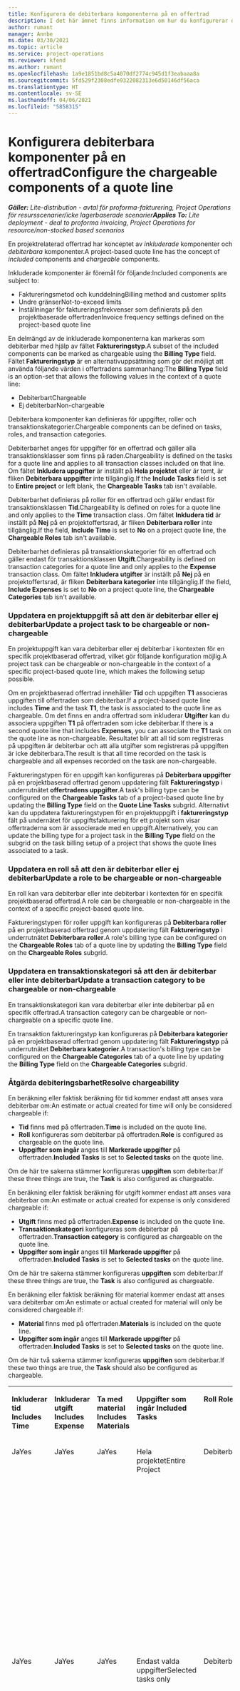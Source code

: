 ```yaml
---
title: Konfigurera de debiterbara komponenterna på en offertrad
description: I det här ämnet finns information om hur du konfigurerar debiterbara och icke debiterbara komponenter på en projektbaserad offertrad.
author: rumant
manager: Annbe
ms.date: 03/30/2021
ms.topic: article
ms.service: project-operations
ms.reviewer: kfend
ms.author: rumant
ms.openlocfilehash: 1a9e1851bd8c5a4070df2774c945d1f3eabaaa8a
ms.sourcegitcommit: 5fd529f2308edfe9322082313e6d50146df56aca
ms.translationtype: HT
ms.contentlocale: sv-SE
ms.lasthandoff: 04/06/2021
ms.locfileid: "5858315"
---
```

# <a name="configure-the-chargeable-components-of-a-quote-line"></a><span data-ttu-id="0b293-103">Konfigurera debiterbara komponenter på en offertrad</span><span class="sxs-lookup"><span data-stu-id="0b293-103">Configure the chargeable components of a quote line</span></span> 

<span data-ttu-id="0b293-104">_**Gäller:** Lite-distribution - avtal för proforma-fakturering, Project Operations för resursscenarier/icke lagerbaserade scenarier_</span><span class="sxs-lookup"><span data-stu-id="0b293-104">_**Applies To:** Lite deployment - deal to proforma invoicing, Project Operations for resource/non-stocked based scenarios_</span></span>

<span data-ttu-id="0b293-105">En projektrelaterad offertrad har konceptet av *inkluderade* komponenter och *debiterbara* komponenter.</span><span class="sxs-lookup"><span data-stu-id="0b293-105">A project-based quote line has the concept of *included* components and *chargeable* components.</span></span>

<span data-ttu-id="0b293-106">Inkluderade komponenter är föremål för följande:</span><span class="sxs-lookup"><span data-stu-id="0b293-106">Included components are subject to:</span></span>

  - <span data-ttu-id="0b293-107">Faktureringsmetod och kunddelning</span><span class="sxs-lookup"><span data-stu-id="0b293-107">Billing method and customer splits</span></span>
  - <span data-ttu-id="0b293-108">Undre gränser</span><span class="sxs-lookup"><span data-stu-id="0b293-108">Not-to-exceed limits</span></span> 
  - <span data-ttu-id="0b293-109">Inställningar för faktureringsfrekvenser som definierats på den projektbaserade offertraden</span><span class="sxs-lookup"><span data-stu-id="0b293-109">Invoice frequency settings defined on the project-based quote line</span></span>

<span data-ttu-id="0b293-110">En delmängd av de inkluderade komponenterna kan markeras som debiterbar med hjälp av fältet **Faktureringstyp**.</span><span class="sxs-lookup"><span data-stu-id="0b293-110">A subset of the included components can be marked as chargeable using the **Billing Type** field.</span></span> <span data-ttu-id="0b293-111">Fältet **Faktureringstyp** är en alternativuppsättning som gör det möjligt att använda följande värden i offertradens sammanhang:</span><span class="sxs-lookup"><span data-stu-id="0b293-111">The **Billing Type** field is an option-set that allows the following values in the context of a quote line:</span></span>

  - <span data-ttu-id="0b293-112">Debiterbart</span><span class="sxs-lookup"><span data-stu-id="0b293-112">Chargeable</span></span>
  - <span data-ttu-id="0b293-113">Ej debiterbar</span><span class="sxs-lookup"><span data-stu-id="0b293-113">Non-chargeable</span></span>

<span data-ttu-id="0b293-114">Debiterbara komponenter kan definieras för uppgifter, roller och transaktionskategorier.</span><span class="sxs-lookup"><span data-stu-id="0b293-114">Chargeable components can be defined on tasks, roles, and transaction categories.</span></span>

<span data-ttu-id="0b293-115">Debiterbarhet anges för uppgifter för en offertrad och gäller alla transaktionsklasser som finns på raden.</span><span class="sxs-lookup"><span data-stu-id="0b293-115">Chargeability is defined on the tasks for a quote line and applies to all transaction classes included on that line.</span></span> <span data-ttu-id="0b293-116">Om fältet **Inkludera uppgifter** är inställt på **Hela projektet** eller är tomt, är fliken **Debiterbara uppgifter** inte tillgänglig.</span><span class="sxs-lookup"><span data-stu-id="0b293-116">If the **Include Tasks** field is set to **Entire project** or left blank, the **Chargeable Tasks** tab isn't available.</span></span>

<span data-ttu-id="0b293-117">Debiterbarhet definieras på roller för en offertrad och gäller endast för transaktionsklassen **Tid**.</span><span class="sxs-lookup"><span data-stu-id="0b293-117">Chargeability is defined on roles for a quote line and only applies to the **Time** transaction class.</span></span> <span data-ttu-id="0b293-118">Om fältet **Inkludera tid** är inställt på **Nej** på en projektoffertsrad, är fliken **Debiterbara roller** inte tillgänglig.</span><span class="sxs-lookup"><span data-stu-id="0b293-118">If the field, **Include Time** is set to **No** on a project quote line, the **Chargeable Roles** tab isn't available.</span></span>

<span data-ttu-id="0b293-119">Debiterbarhet definieras på transaktionskategorier för en offertrad och gäller endast för transaktionsklassen **Utgift**.</span><span class="sxs-lookup"><span data-stu-id="0b293-119">Chargeability is defined on transaction categories for a  quote line and only applies to the **Expense** transaction class.</span></span> <span data-ttu-id="0b293-120">Om fältet **Inkludera utgifter** är inställt på **Nej** på en projektoffertsrad, är fliken **Debiterbara kategorier** inte tillgänglig.</span><span class="sxs-lookup"><span data-stu-id="0b293-120">If the field, **Include Expenses** is set to **No** on a project quote line, the **Chargeable Categories** tab isn't available.</span></span>

### <a name="update-a-project-task-to-be-chargeable-or-non-chargeable"></a><span data-ttu-id="0b293-121">Uppdatera en projektuppgift så att den är debiterbar eller ej debiterbar</span><span class="sxs-lookup"><span data-stu-id="0b293-121">Update a project task to be chargeable or non-chargeable</span></span>

<span data-ttu-id="0b293-122">En projektuppgift kan vara debiterbar eller ej debiterbar i kontexten för en specifik projektbaserad offertrad, vilket gör följande konfiguration möjlig.</span><span class="sxs-lookup"><span data-stu-id="0b293-122">A project task can be chargeable or non-chargeable in the context of a specific project-based quote line, which makes the following setup possible.</span></span>

<span data-ttu-id="0b293-123">Om en projektbaserad offertrad innehåller **Tid** och uppgiften **T1** associeras uppgiften till offertraden som debiterbar.</span><span class="sxs-lookup"><span data-stu-id="0b293-123">If a project-based quote line includes **Time** and the task **T1**, the task is associated to the quote line as chargeable.</span></span> <span data-ttu-id="0b293-124">Om det finns en andra offertrad som inkluderar **Utgifter** kan du associera uppgiften **T1** på offertraden som icke debiterbar.</span><span class="sxs-lookup"><span data-stu-id="0b293-124">If there is a second quote line that includes **Expenses**, you can associate the **T1** task on the quote line as non-chargeable.</span></span> <span data-ttu-id="0b293-125">Resultatet blir att all tid som registreras på uppgiften är debiterbar och att alla utgifter som registreras på uppgiften är icke debiterbara.</span><span class="sxs-lookup"><span data-stu-id="0b293-125">The result is that all time recorded on the task is chargeable and all expenses recorded on the task are non-chargeable.</span></span>

<span data-ttu-id="0b293-126">Faktureringstypen för en uppgift kan konfigureras på **Debiterbara uppgifter** på en projektbaserad offertrad genom uppdatering fält **Faktureringstyp** i underrutnätet **offertradens uppgifter**.</span><span class="sxs-lookup"><span data-stu-id="0b293-126">A task's billing type can be configured on the **Chargeable Tasks** tab of a project-based quote line by updating the **Billing Type** field on the **Quote Line Tasks** subgrid.</span></span> <span data-ttu-id="0b293-127">Alternativt kan du uppdatera faktureringstypen för en projektuppgift i **faktureringstyp** fält på undernätet för uppgiftsfakturering för ett projekt som visar offertraderna som är associerade med en uppgift.</span><span class="sxs-lookup"><span data-stu-id="0b293-127">Alternatively, you can update the billing type for a project task in the **Billing Type** field on the subgrid on the task billing setup of a project that shows the quote lines associated to a task.</span></span>

### <a name="update-a-role-to-be-chargeable-or-non-chargeable"></a><span data-ttu-id="0b293-128">Uppdatera en roll så att den är debiterbar eller ej debiterbar</span><span class="sxs-lookup"><span data-stu-id="0b293-128">Update a role to be chargeable or non-chargeable</span></span>

<span data-ttu-id="0b293-129">En roll kan vara debiterbar eller inte debiterbar i kontexten för en specifik projektbaserad offertrad.</span><span class="sxs-lookup"><span data-stu-id="0b293-129">A role can be chargeable or non-chargeable in the context of a specific project-based quote line.</span></span>

<span data-ttu-id="0b293-130">Faktureringstypen för roller uppgift kan konfigureras på **Debiterbara roller** på en projektbaserad offertrad genom uppdatering fält **Faktureringstyp** i underrutnätet **Debiterbara roller**.</span><span class="sxs-lookup"><span data-stu-id="0b293-130">A role's billing type can be configured on the **Chargeable Roles** tab of a quote line by updating the **Billing Type** field on the **Chargeable Roles** subgrid.</span></span>

### <a name="update-a-transaction-category-to-be-chargeable-or-non-chargeable"></a><span data-ttu-id="0b293-131">Uppdatera en transaktionskategori så att den är debiterbar eller inte debiterbar</span><span class="sxs-lookup"><span data-stu-id="0b293-131">Update a transaction category to be chargeable or non-chargeable</span></span>

<span data-ttu-id="0b293-132">En transaktionskategori kan vara debiterbar eller inte debiterbar på en specifik offertrad.</span><span class="sxs-lookup"><span data-stu-id="0b293-132">A transaction category can be chargeable or non-chargeable on a specific quote line.</span></span>

<span data-ttu-id="0b293-133">En transaktion faktureringstyp kan konfigureras på **Debiterbara kategorier** på en projektbaserad offertrad genom uppdatering fält **Faktureringstyp** på underrutnätet **Debiterbara kategorier**.</span><span class="sxs-lookup"><span data-stu-id="0b293-133">A transaction's billing type can be configured on the **Chargeable Categories** tab of a quote line by updating the **Billing Type** field on the **Chargeable Categories** subgrid.</span></span>

### <a name="resolve-chargeability"></a><span data-ttu-id="0b293-134">Åtgärda debiteringsbarhet</span><span class="sxs-lookup"><span data-stu-id="0b293-134">Resolve chargeability</span></span>
<span data-ttu-id="0b293-135">En beräkning eller faktisk beräkning för tid kommer endast att anses vara debiterbar om:</span><span class="sxs-lookup"><span data-stu-id="0b293-135">An estimate or actual created for time will only be considered chargeable if:</span></span>

   - <span data-ttu-id="0b293-136">**Tid** finns med på offertraden.</span><span class="sxs-lookup"><span data-stu-id="0b293-136">**Time** is included on the quote line.</span></span>
   - <span data-ttu-id="0b293-137">**Roll** konfigureras som debiterbar på offertraden.</span><span class="sxs-lookup"><span data-stu-id="0b293-137">**Role** is configured as chargeable on the quote line.</span></span>
   - <span data-ttu-id="0b293-138">**Uppgifter som ingår** anges till **Markerade uppgifter** på offertraden.</span><span class="sxs-lookup"><span data-stu-id="0b293-138">**Included Tasks** is set to **Selected tasks** on the quote line.</span></span> 

<span data-ttu-id="0b293-139">Om de här tre sakerna stämmer konfigureras **uppgiften** som debiterbar.</span><span class="sxs-lookup"><span data-stu-id="0b293-139">If these three things are true, the **Task** is also configured as chargeable.</span></span> 

<span data-ttu-id="0b293-140">En beräkning eller faktisk beräkning för utgift kommer endast att anses vara debiterbar om:</span><span class="sxs-lookup"><span data-stu-id="0b293-140">An estimate or actual created for expense is only considered chargeable if:</span></span> 

   - <span data-ttu-id="0b293-141">**Utgift** finns med på offertraden.</span><span class="sxs-lookup"><span data-stu-id="0b293-141">**Expense** is included on the quote line.</span></span>
   - <span data-ttu-id="0b293-142">**Transaktionskategori** konfigureras som debiterbar på offertraden.</span><span class="sxs-lookup"><span data-stu-id="0b293-142">**Transaction category** is configured as chargeable on the quote line.</span></span>
   - <span data-ttu-id="0b293-143">**Uppgifter som ingår** anges till **Markerade uppgifter** på offertraden.</span><span class="sxs-lookup"><span data-stu-id="0b293-143">**Included Tasks** is set to **Selected tasks** on the quote line.</span></span>

<span data-ttu-id="0b293-144">Om de här tre sakerna stämmer konfigureras **uppgiften** som debiterbar.</span><span class="sxs-lookup"><span data-stu-id="0b293-144">If these three things are true, the **Task** is also configured as chargeable.</span></span> 

<span data-ttu-id="0b293-145">En beräkning eller faktisk beräkning för material kommer endast att anses vara debiterbar om:</span><span class="sxs-lookup"><span data-stu-id="0b293-145">An estimate or actual created for material will only be considered chargeable if:</span></span>

   - <span data-ttu-id="0b293-146">**Material** finns med på offertraden.</span><span class="sxs-lookup"><span data-stu-id="0b293-146">**Materials** is included on the quote line.</span></span>
   - <span data-ttu-id="0b293-147">**Uppgifter som ingår** anges till **Markerade uppgifter** på offertraden.</span><span class="sxs-lookup"><span data-stu-id="0b293-147">**Included Tasks** is set to **Selected tasks** on the quote line.</span></span>

<span data-ttu-id="0b293-148">Om de här två sakerna stämmer konfigureras **uppgiften** som debiterbar.</span><span class="sxs-lookup"><span data-stu-id="0b293-148">If these two things are true, the **Task** should also be configured as chargeable.</span></span> 


<table border="0" cellspacing="0" cellpadding="0">
    <tbody>
        <tr>
            <td width="70" valign="top">
                <p><span data-ttu-id="0b293-149">
                    <strong>Inkluderar tid</strong>
                </span><span class="sxs-lookup"><span data-stu-id="0b293-149">
                    <strong>Includes Time</strong>
                </span></span></p>
            </td>
            <td width="78" valign="top">
                <p><span data-ttu-id="0b293-150">
                    <strong>Inkluderar utgift</strong>
                    <strong></strong>
                </span><span class="sxs-lookup"><span data-stu-id="0b293-150">
                    <strong>Includes Expense</strong>
                    <strong></strong>
                </span></span></p>
            </td>
            <td width="63" valign="top">
                <p><span data-ttu-id="0b293-151">
                    <strong>Ta med material</strong>
                    <strong></strong>
                </span><span class="sxs-lookup"><span data-stu-id="0b293-151">
                    <strong>Includes Materials</strong>
                    <strong></strong>
                </span></span></p>
            </td>
            <td width="75" valign="top">
                <p><span data-ttu-id="0b293-152">
                    <strong>Uppgifter som ingår</strong>
                    <strong></strong>
                </span><span class="sxs-lookup"><span data-stu-id="0b293-152">
                    <strong>Included Tasks</strong>
                    <strong></strong>
                </span></span></p>
            </td>
            <td width="65" valign="top">
                <p><span data-ttu-id="0b293-153">
                    <strong>Roll</strong>
                    <strong></strong>
                </span><span class="sxs-lookup"><span data-stu-id="0b293-153">
                    <strong>Role</strong>
                    <strong></strong>
                </span></span></p>
            </td>
            <td width="70" valign="top">
                <p><span data-ttu-id="0b293-154">
                    <strong>Kategori</strong>
                    <strong></strong>
                </span><span class="sxs-lookup"><span data-stu-id="0b293-154">
                    <strong>Category</strong>
                    <strong></strong>
                </span></span></p>
            </td>
            <td width="65" valign="top">
                <p><span data-ttu-id="0b293-155">
                    <strong>Uppgift</strong>
                    <strong></strong>
                </span><span class="sxs-lookup"><span data-stu-id="0b293-155">
                    <strong>Task</strong>
                    <strong></strong>
                </span></span></p>
            </td>
            <td width="350" valign="top">
                <p><span data-ttu-id="0b293-156">
                    <strong>Påverkan av debiterbarhet</strong>
                </span><span class="sxs-lookup"><span data-stu-id="0b293-156">
                    <strong>Chargeability impact</strong>
                </span></span></p>
            </td>
        </tr>
        <tr>
            <td width="70" valign="top">
                <p>
<span data-ttu-id="0b293-157">Ja</span><span class="sxs-lookup"><span data-stu-id="0b293-157">Yes</span></span> </p>
            </td>
            <td width="78" valign="top">
                <p>
<span data-ttu-id="0b293-158">Ja</span><span class="sxs-lookup"><span data-stu-id="0b293-158">Yes</span></span> </p>
            </td>
            <td width="63" valign="top">
                <p>
<span data-ttu-id="0b293-159">Ja</span><span class="sxs-lookup"><span data-stu-id="0b293-159">Yes</span></span> </p>
            </td>
            <td width="75" valign="top">
                <p>
<span data-ttu-id="0b293-160">Hela projektet</span><span class="sxs-lookup"><span data-stu-id="0b293-160">Entire Project</span></span> </p>
            </td>
            <td width="65" valign="top">
                <p>
<span data-ttu-id="0b293-161">Debiterbart</span><span class="sxs-lookup"><span data-stu-id="0b293-161">Chargeable</span></span> </p>
            </td>
            <td width="70" valign="top">
                <p>
<span data-ttu-id="0b293-162">Debiterbart</span><span class="sxs-lookup"><span data-stu-id="0b293-162">Chargeable</span></span> </p>
            </td>
            <td width="65" valign="top">
                <p>
<span data-ttu-id="0b293-163">Kan inte anges</span><span class="sxs-lookup"><span data-stu-id="0b293-163">Cannot be set</span></span> </p>
            </td>
            <td width="350" valign="top">
                <p>
<span data-ttu-id="0b293-164">Fakturering för faktiskt värde för Tid: Debiterbart</span><span class="sxs-lookup"><span data-stu-id="0b293-164">Billing on a time actual: Chargeable</span></span> </p>
                <p>
<span data-ttu-id="0b293-165">Faktureringstyp för faktiskt värde för Utgift: Debiterbart</span><span class="sxs-lookup"><span data-stu-id="0b293-165">Billing type on expense actual: Chargeable</span></span> </p>
                <p>
<span data-ttu-id="0b293-166">Faktureringstyp för faktiskt material: Debiterbar</span><span class="sxs-lookup"><span data-stu-id="0b293-166">Billing type on material actual: Chargeable</span></span> </p>
            </td>
        </tr>
        <tr>
            <td width="70" valign="top">
                <p>
<span data-ttu-id="0b293-167">Ja</span><span class="sxs-lookup"><span data-stu-id="0b293-167">Yes</span></span> </p>
            </td>
            <td width="78" valign="top">
                <p>
<span data-ttu-id="0b293-168">Ja</span><span class="sxs-lookup"><span data-stu-id="0b293-168">Yes</span></span> </p>
            </td>
            <td width="63" valign="top">
                <p>
<span data-ttu-id="0b293-169">Ja</span><span class="sxs-lookup"><span data-stu-id="0b293-169">Yes</span></span> </p>
            </td>
            <td width="75" valign="top">
                <p>
<span data-ttu-id="0b293-170">Endast valda uppgifter</span><span class="sxs-lookup"><span data-stu-id="0b293-170">Selected tasks only</span></span> </p>
            </td>
            <td width="65" valign="top">
                <p>
<span data-ttu-id="0b293-171">Debiterbart</span><span class="sxs-lookup"><span data-stu-id="0b293-171">Chargeable</span></span> </p>
            </td>
            <td width="70" valign="top">
                <p>
<span data-ttu-id="0b293-172">Debiterbart</span><span class="sxs-lookup"><span data-stu-id="0b293-172">Chargeable</span></span> </p>
            </td>
            <td width="65" valign="top">
                <p>
<span data-ttu-id="0b293-173">Debiterbart</span><span class="sxs-lookup"><span data-stu-id="0b293-173">Chargeable</span></span> </p>
            </td>
            <td width="350" valign="top">
                <p>
<span data-ttu-id="0b293-174">Fakturering för faktiskt värde för Tid: Debiterbart</span><span class="sxs-lookup"><span data-stu-id="0b293-174">Billing on a time actual: Chargeable</span></span> </p>
                <p>
<span data-ttu-id="0b293-175">Faktureringstyp för faktiskt värde för Utgift: Debiterbart</span><span class="sxs-lookup"><span data-stu-id="0b293-175">Billing type on expense actual: Chargeable</span></span> </p>
                <p>
<span data-ttu-id="0b293-176">Faktureringstyp för faktiskt material: Debiterbar</span><span class="sxs-lookup"><span data-stu-id="0b293-176">Billing type on material actual: Chargeable</span></span> </p>
            </td>
        </tr>
        <tr>
            <td width="70" valign="top">
                <p>
<span data-ttu-id="0b293-177">Ja</span><span class="sxs-lookup"><span data-stu-id="0b293-177">Yes</span></span> </p>
            </td>
            <td width="78" valign="top">
                <p>
<span data-ttu-id="0b293-178">Ja</span><span class="sxs-lookup"><span data-stu-id="0b293-178">Yes</span></span> </p>
            </td>
            <td width="63" valign="top">
                <p>
<span data-ttu-id="0b293-179">Ja</span><span class="sxs-lookup"><span data-stu-id="0b293-179">Yes</span></span> </p>
            </td>
            <td width="75" valign="top">
                <p>
<span data-ttu-id="0b293-180">Endast valda uppgifter</span><span class="sxs-lookup"><span data-stu-id="0b293-180">Selected tasks only</span></span> </p>
            </td>
            <td width="65" valign="top">
                <p><span data-ttu-id="0b293-181">
                    <strong>Ej debiterbar</strong>
                </span><span class="sxs-lookup"><span data-stu-id="0b293-181">
                    <strong>Non - Chargeable</strong>
                </span></span></p>
            </td>
            <td width="70" valign="top">
                <p>
<span data-ttu-id="0b293-182">Debiterbart</span><span class="sxs-lookup"><span data-stu-id="0b293-182">Chargeable</span></span> </p>
            </td>
            <td width="65" valign="top">
                <p>
<span data-ttu-id="0b293-183">Debiterbart</span><span class="sxs-lookup"><span data-stu-id="0b293-183">Chargeable</span></span> </p>
            </td>
            <td width="350" valign="top">
                <p>
<span data-ttu-id="0b293-184">Fakturering för faktiskt värde för tid: <strong>Ej debiterbart</strong>
                </span><span class="sxs-lookup"><span data-stu-id="0b293-184">Billing on a time actual: <strong>Non-Chargeable</strong>
                </span></span></p>
                <p>
<span data-ttu-id="0b293-185">Faktureringstyp för faktiskt värde för Utgift: Debiterbart</span><span class="sxs-lookup"><span data-stu-id="0b293-185">Billing type on expense actual: Chargeable</span></span> </p>
                <p>
<span data-ttu-id="0b293-186">Faktureringstyp för faktiskt material: Debiterbar</span><span class="sxs-lookup"><span data-stu-id="0b293-186">Billing type on material actual: Chargeable</span></span> </p>
            </td>
        </tr>
        <tr>
            <td width="70" valign="top">
                <p>
<span data-ttu-id="0b293-187">Ja</span><span class="sxs-lookup"><span data-stu-id="0b293-187">Yes</span></span> </p>
            </td>
            <td width="78" valign="top">
                <p>
<span data-ttu-id="0b293-188">Ja</span><span class="sxs-lookup"><span data-stu-id="0b293-188">Yes</span></span> </p>
            </td>
            <td width="63" valign="top">
                <p>
<span data-ttu-id="0b293-189">Ja</span><span class="sxs-lookup"><span data-stu-id="0b293-189">Yes</span></span> </p>
            </td>
            <td width="75" valign="top">
                <p>
<span data-ttu-id="0b293-190">Endast valda uppgifter</span><span class="sxs-lookup"><span data-stu-id="0b293-190">Selected tasks only</span></span> </p>
            </td>
            <td width="65" valign="top">
                <p>
<span data-ttu-id="0b293-191">Debiterbart</span><span class="sxs-lookup"><span data-stu-id="0b293-191">Chargeable</span></span> </p>
            </td>
            <td width="70" valign="top">
                <p>
<span data-ttu-id="0b293-192">Debiterbart</span><span class="sxs-lookup"><span data-stu-id="0b293-192">Chargeable</span></span> </p>
            </td>
            <td width="65" valign="top">
                <p><span data-ttu-id="0b293-193">
                    <strong>Ej debiterbar</strong>
                </span><span class="sxs-lookup"><span data-stu-id="0b293-193">
                    <strong>Non-Chargeable</strong>
                </span></span></p>
            </td>
            <td width="350" valign="top">
                <p>
<span data-ttu-id="0b293-194">Fakturering för faktiskt värde för tid: <strong>Ej debiterbart</strong>
                </span><span class="sxs-lookup"><span data-stu-id="0b293-194">Billing on a time actual: <strong>Non-Chargeable</strong>
                </span></span></p>
                <p>
<span data-ttu-id="0b293-195">Faktureringstyp för faktiskt värde av utgift: <strong>Ej debiterbart</strong>
                </span><span class="sxs-lookup"><span data-stu-id="0b293-195">Billing type on expense actual: <strong>Non-Chargeable</strong>
                </span></span></p>
                <p>
<span data-ttu-id="0b293-196">Faktureringstyp för faktiskt värde av material: <strong>Ej debiterbart</strong>
                </span><span class="sxs-lookup"><span data-stu-id="0b293-196">Billing type on material actual: <strong>Non-Chargeable</strong>
                </span></span></p>
            </td>
        </tr>
        <tr>
            <td width="70" valign="top">
                <p>
<span data-ttu-id="0b293-197">Ja</span><span class="sxs-lookup"><span data-stu-id="0b293-197">Yes</span></span> </p>
            </td>
            <td width="78" valign="top">
                <p>
<span data-ttu-id="0b293-198">Ja</span><span class="sxs-lookup"><span data-stu-id="0b293-198">Yes</span></span> </p>
            </td>
            <td width="63" valign="top">
                <p>
<span data-ttu-id="0b293-199">Ja</span><span class="sxs-lookup"><span data-stu-id="0b293-199">Yes</span></span> </p>
            </td>
            <td width="75" valign="top">
                <p>
<span data-ttu-id="0b293-200">Endast valda uppgifter</span><span class="sxs-lookup"><span data-stu-id="0b293-200">Selected tasks only</span></span> </p>
            </td>
            <td width="65" valign="top">
                <p><span data-ttu-id="0b293-201">
                    <strong>Ej debiterbar</strong>
                </span><span class="sxs-lookup"><span data-stu-id="0b293-201">
                    <strong>Non-Chargeable</strong>
                </span></span></p>
            </td>
            <td width="70" valign="top">
                <p>
<span data-ttu-id="0b293-202">Debiterbart</span><span class="sxs-lookup"><span data-stu-id="0b293-202">Chargeable</span></span> </p>
            </td>
            <td width="65" valign="top">
                <p><span data-ttu-id="0b293-203">
                    <strong>Ej debiterbar</strong>
                </span><span class="sxs-lookup"><span data-stu-id="0b293-203">
                    <strong>Non- Chargeable</strong>
                </span></span></p>
            </td>
            <td width="350" valign="top">
                <p>
<span data-ttu-id="0b293-204">Fakturering för faktiskt värde för tid: <strong>Ej debiterbart</strong>
                </span><span class="sxs-lookup"><span data-stu-id="0b293-204">Billing on a time actual: <strong>Non-Chargeable</strong>
                </span></span></p>
                <p>
<span data-ttu-id="0b293-205">Faktureringstyp för faktiskt värde av utgift: <strong>Ej debiterbart</strong>
                </span><span class="sxs-lookup"><span data-stu-id="0b293-205">Billing type on expense actual: <strong>Non-Chargeable</strong>
                </span></span></p>
                <p>
<span data-ttu-id="0b293-206">Faktureringstyp för faktiskt värde av material: <strong>Ej debiterbart</strong>
                </span><span class="sxs-lookup"><span data-stu-id="0b293-206">Billing type on material actual: <strong> Non-Chargeable</strong>
                </span></span></p>
            </td>
        </tr>
        <tr>
            <td width="70" valign="top">
                <p>
<span data-ttu-id="0b293-207">Ja</span><span class="sxs-lookup"><span data-stu-id="0b293-207">Yes</span></span> </p>
            </td>
            <td width="78" valign="top">
                <p>
<span data-ttu-id="0b293-208">Ja</span><span class="sxs-lookup"><span data-stu-id="0b293-208">Yes</span></span> </p>
            </td>
            <td width="63" valign="top">
                <p>
<span data-ttu-id="0b293-209">Ja</span><span class="sxs-lookup"><span data-stu-id="0b293-209">Yes</span></span> </p>
            </td>
            <td width="75" valign="top">
                <p>
<span data-ttu-id="0b293-210">Endast valda uppgifter</span><span class="sxs-lookup"><span data-stu-id="0b293-210">Selected tasks only</span></span> </p>
            </td>
            <td width="65" valign="top">
                <p><span data-ttu-id="0b293-211">
                    <strong>Ej debiterbar</strong>
                </span><span class="sxs-lookup"><span data-stu-id="0b293-211">
                    <strong>Non-Chargeable</strong>
                </span></span></p>
            </td>
            <td width="70" valign="top">
                <p><span data-ttu-id="0b293-212">
                    <strong>Ej debiterbar</strong>
                </span><span class="sxs-lookup"><span data-stu-id="0b293-212">
                    <strong>Non-Chargeable</strong>
                </span></span></p>
            </td>
            <td width="65" valign="top">
                <p>
<span data-ttu-id="0b293-213">Debiterbart</span><span class="sxs-lookup"><span data-stu-id="0b293-213">Chargeable</span></span> </p>
            </td>
            <td width="350" valign="top">
                <p>
<span data-ttu-id="0b293-214">Fakturering för faktiskt värde för tid: <strong>Ej debiterbart</strong>
                </span><span class="sxs-lookup"><span data-stu-id="0b293-214">Billing on a time actual: <strong>Non-Chargeable</strong>
                </span></span></p>
                <p>
<span data-ttu-id="0b293-215">Faktureringstyp för faktiskt värde av utgift: <strong>Ej debiterbart</strong>
                </span><span class="sxs-lookup"><span data-stu-id="0b293-215">Billing type on expense actual: <strong> Non-Chargeable</strong>
                </span></span></p>
                <p>
<span data-ttu-id="0b293-216">Faktureringstyp för faktiskt material: Debiterbar</span><span class="sxs-lookup"><span data-stu-id="0b293-216">Billing type on material actual: Chargeable</span></span> </p>
            </td>
        </tr>
        <tr>
            <td width="70" valign="top">
                <p><span data-ttu-id="0b293-217">
                    <strong>Inga</strong>
                </span><span class="sxs-lookup"><span data-stu-id="0b293-217">
                    <strong>No</strong>
                </span></span></p>
            </td>
            <td width="78" valign="top">
                <p>
<span data-ttu-id="0b293-218">Ja</span><span class="sxs-lookup"><span data-stu-id="0b293-218">Yes</span></span> </p>
            </td>
            <td width="63" valign="top">
                <p>
<span data-ttu-id="0b293-219">Ja</span><span class="sxs-lookup"><span data-stu-id="0b293-219">Yes</span></span> </p>
            </td>
            <td width="75" valign="top">
                <p>
<span data-ttu-id="0b293-220">Hela projektet</span><span class="sxs-lookup"><span data-stu-id="0b293-220">Entire Project</span></span> </p>
            </td>
            <td width="65" valign="top">
                <p>
<span data-ttu-id="0b293-221">Kan inte anges</span><span class="sxs-lookup"><span data-stu-id="0b293-221">Cannot be set</span></span> </p>
            </td>
            <td width="70" valign="top">
                <p><span data-ttu-id="0b293-222">
                    <strong>Debiterbart</strong>
                </span><span class="sxs-lookup"><span data-stu-id="0b293-222">
                    <strong>Chargeable</strong>
                </span></span></p>
            </td>
            <td width="65" valign="top">
                <p>
<span data-ttu-id="0b293-223">Kan inte anges</span><span class="sxs-lookup"><span data-stu-id="0b293-223">Cannot be set</span></span> </p>
            </td>
            <td width="350" valign="top">
                <p>
<span data-ttu-id="0b293-224">Fakturering för faktiskt värde för tid: <strong>Inte tillgängligt</strong>
                </span><span class="sxs-lookup"><span data-stu-id="0b293-224">Billing on a time actual: <strong>Not available</strong>
                </span></span></p>
                <p>
<span data-ttu-id="0b293-225">Faktureringstyp för faktiskt värde för Utgift: Debiterbart</span><span class="sxs-lookup"><span data-stu-id="0b293-225">Billing type on expense actual: Chargeable</span></span> </p>
                <p>
<span data-ttu-id="0b293-226">Faktureringstyp för faktiskt material: Debiterbar</span><span class="sxs-lookup"><span data-stu-id="0b293-226">Billing type on material actual: Chargeable</span></span> </p>
            </td>
        </tr>
        <tr>
            <td width="70" valign="top">
                <p><span data-ttu-id="0b293-227">
                    <strong>Inga</strong>
                </span><span class="sxs-lookup"><span data-stu-id="0b293-227">
                    <strong>No</strong>
                </span></span></p>
            </td>
            <td width="78" valign="top">
                <p>
<span data-ttu-id="0b293-228">Ja</span><span class="sxs-lookup"><span data-stu-id="0b293-228">Yes</span></span> </p>
            </td>
            <td width="63" valign="top">
                <p>
<span data-ttu-id="0b293-229">Ja</span><span class="sxs-lookup"><span data-stu-id="0b293-229">Yes</span></span> </p>
            </td>
            <td width="75" valign="top">
                <p>
<span data-ttu-id="0b293-230">Hela projektet</span><span class="sxs-lookup"><span data-stu-id="0b293-230">Entire Project</span></span> </p>
            </td>
            <td width="65" valign="top">
                <p>
<span data-ttu-id="0b293-231">Kan inte anges</span><span class="sxs-lookup"><span data-stu-id="0b293-231">Cannot be set</span></span> </p>
            </td>
            <td width="70" valign="top">
                <p><span data-ttu-id="0b293-232">
                    <strong>Ej debiterbar</strong>
                </span><span class="sxs-lookup"><span data-stu-id="0b293-232">
                    <strong>Non-Chargeable</strong>
                </span></span></p>
            </td>
            <td width="65" valign="top">
                <p>
<span data-ttu-id="0b293-233">Kan inte anges</span><span class="sxs-lookup"><span data-stu-id="0b293-233">Cannot be set</span></span> </p>
            </td>
            <td width="350" valign="top">
                <p>
<span data-ttu-id="0b293-234">Fakturering för faktiskt värde för tid: <strong>Inte tillgängligt</strong>
                </span><span class="sxs-lookup"><span data-stu-id="0b293-234">Billing on a time actual: <strong>Not available</strong>
                </span></span></p>
                <p>
<span data-ttu-id="0b293-235">Faktureringstyp för faktiskt värde av utgift: <strong>Ej debiterbart</strong>
                </span><span class="sxs-lookup"><span data-stu-id="0b293-235">Billing type on expense actual: <strong> Non-chargeable</strong>
                </span></span></p>
                <p>
<span data-ttu-id="0b293-236">Faktureringstyp för faktiskt material: Debiterbar</span><span class="sxs-lookup"><span data-stu-id="0b293-236">Billing type on material actual: Chargeable</span></span> </p>
            </td>
        </tr>
        <tr>
            <td width="70" valign="top">
                <p>
<span data-ttu-id="0b293-237">Ja</span><span class="sxs-lookup"><span data-stu-id="0b293-237">Yes</span></span> </p>
            </td>
            <td width="78" valign="top">
                <p><span data-ttu-id="0b293-238">
                    <strong>Inga</strong>
                </span><span class="sxs-lookup"><span data-stu-id="0b293-238">
                    <strong>No</strong>
                </span></span></p>
            </td>
            <td width="63" valign="top">
                <p>
<span data-ttu-id="0b293-239">Ja</span><span class="sxs-lookup"><span data-stu-id="0b293-239">Yes</span></span> </p>
            </td>
            <td width="75" valign="top">
                <p>
<span data-ttu-id="0b293-240">Hela projektet</span><span class="sxs-lookup"><span data-stu-id="0b293-240">Entire Project</span></span> </p>
            </td>
            <td width="65" valign="top">
                <p>
<span data-ttu-id="0b293-241">Debiterbart</span><span class="sxs-lookup"><span data-stu-id="0b293-241">Chargeable</span></span> </p>
            </td>
            <td width="70" valign="top">
                <p>
<span data-ttu-id="0b293-242">Kan inte anges</span><span class="sxs-lookup"><span data-stu-id="0b293-242">Cannot be set</span></span> </p>
            </td>
            <td width="65" valign="top">
                <p>
<span data-ttu-id="0b293-243">Kan inte anges</span><span class="sxs-lookup"><span data-stu-id="0b293-243">Cannot be set</span></span> </p>
            </td>
            <td width="350" valign="top">
                <p>
<span data-ttu-id="0b293-244">Fakturering för faktiskt värde för Tid: Debiterbart</span><span class="sxs-lookup"><span data-stu-id="0b293-244">Billing on a time actual: Chargeable</span></span> </p>
                <p>
<span data-ttu-id="0b293-245">Faktureringstyp för faktiskt värde för utgift:<strong> Inte tillgängligt</strong>
                </span><span class="sxs-lookup"><span data-stu-id="0b293-245">Billing type on expense actual:<strong> Not available</strong>
                </span></span></p>
                <p>
<span data-ttu-id="0b293-246">Faktureringstyp för faktiskt material: Debiterbar</span><span class="sxs-lookup"><span data-stu-id="0b293-246">Billing type on material actual: Chargeable</span></span> </p>
            </td>
        </tr>
        <tr>
            <td width="70" valign="top">
                <p>
<span data-ttu-id="0b293-247">Ja</span><span class="sxs-lookup"><span data-stu-id="0b293-247">Yes</span></span> </p>
            </td>
            <td width="78" valign="top">
                <p><span data-ttu-id="0b293-248">
                    <strong>Inga</strong>
                </span><span class="sxs-lookup"><span data-stu-id="0b293-248">
                    <strong>No</strong>
                </span></span></p>
            </td>
            <td width="63" valign="top">
                <p>
<span data-ttu-id="0b293-249">Ja</span><span class="sxs-lookup"><span data-stu-id="0b293-249">Yes</span></span> </p>
            </td>
            <td width="75" valign="top">
                <p>
<span data-ttu-id="0b293-250">Hela projektet</span><span class="sxs-lookup"><span data-stu-id="0b293-250">Entire Project</span></span> </p>
            </td>
            <td width="65" valign="top">
                <p><span data-ttu-id="0b293-251">
                    <strong>Ej debiterbar</strong>
                </span><span class="sxs-lookup"><span data-stu-id="0b293-251">
                    <strong>Non-Chargeable</strong>
                </span></span></p>
            </td>
            <td width="70" valign="top">
                <p>
<span data-ttu-id="0b293-252">Kan inte anges</span><span class="sxs-lookup"><span data-stu-id="0b293-252">Cannot be set</span></span> </p>
            </td>
            <td width="65" valign="top">
                <p>
<span data-ttu-id="0b293-253">Kan inte anges</span><span class="sxs-lookup"><span data-stu-id="0b293-253">Cannot be set</span></span> </p>
            </td>
            <td width="350" valign="top">
                <p>
<span data-ttu-id="0b293-254">Fakturering för faktiskt värde för tid: <strong>Ej debiterbart</strong>
                </span><span class="sxs-lookup"><span data-stu-id="0b293-254">Billing on a time actual: <strong>Non-chargeable </strong>
                </span></span></p>
                <p>
<span data-ttu-id="0b293-255">Faktureringstyp för faktiskt värde för utgift:<strong> Inte tillgängligt</strong>
                </span><span class="sxs-lookup"><span data-stu-id="0b293-255">Billing type on expense actual:<strong> Not available</strong>
                </span></span></p>
                <p>
<span data-ttu-id="0b293-256">Faktureringstyp för faktiskt material: Debiterbar</span><span class="sxs-lookup"><span data-stu-id="0b293-256">Billing type on material actual: Chargeable</span></span> </p>
            </td>
        </tr>
        <tr>
            <td width="70" valign="top">
                <p>
<span data-ttu-id="0b293-257">Ja</span><span class="sxs-lookup"><span data-stu-id="0b293-257">Yes</span></span> </p>
            </td>
            <td width="78" valign="top">
                <p>
<span data-ttu-id="0b293-258">Ja</span><span class="sxs-lookup"><span data-stu-id="0b293-258">Yes</span></span> </p>
            </td>
            <td width="63" valign="top">
                <p><span data-ttu-id="0b293-259">
                    <strong>Inga</strong>
                </span><span class="sxs-lookup"><span data-stu-id="0b293-259">
                    <strong>No</strong>
                </span></span></p>
            </td>
            <td width="75" valign="top">
                <p>
<span data-ttu-id="0b293-260">Hela projektet</span><span class="sxs-lookup"><span data-stu-id="0b293-260">Entire Project</span></span> </p>
            </td>
            <td width="65" valign="top">
                <p>
<span data-ttu-id="0b293-261">Debiterbart</span><span class="sxs-lookup"><span data-stu-id="0b293-261">Chargeable</span></span> </p>
            </td>
            <td width="70" valign="top">
                <p>
<span data-ttu-id="0b293-262">Debiterbart</span><span class="sxs-lookup"><span data-stu-id="0b293-262">Chargeable</span></span> </p>
            </td>
            <td width="65" valign="top">
                <p>
<span data-ttu-id="0b293-263">Kan inte anges</span><span class="sxs-lookup"><span data-stu-id="0b293-263">Cannot be set</span></span> </p>
            </td>
            <td width="350" valign="top">
                <p>
<span data-ttu-id="0b293-264">Fakturering för faktiskt värde för Tid: Debiterbart</span><span class="sxs-lookup"><span data-stu-id="0b293-264">Billing on a time actual: Chargeable</span></span> </p>
                <p>
<span data-ttu-id="0b293-265">Faktureringstyp för faktiskt värde för Utgift: Debiterbart</span><span class="sxs-lookup"><span data-stu-id="0b293-265">Billing type on expense actual: Chargeable</span></span> </p>
                <p>
<span data-ttu-id="0b293-266">Faktureringstyp för faktiskt värde för material:<strong> Inte tillgängligt</strong>
                </span><span class="sxs-lookup"><span data-stu-id="0b293-266">Billing type on material actual: <strong> Not available</strong>
                </span></span></p>
            </td>
        </tr>
        <tr>
            <td width="70" valign="top">
                <p>
<span data-ttu-id="0b293-267">Ja</span><span class="sxs-lookup"><span data-stu-id="0b293-267">Yes</span></span> </p>
            </td>
            <td width="78" valign="top">
                <p>
<span data-ttu-id="0b293-268">Ja</span><span class="sxs-lookup"><span data-stu-id="0b293-268">Yes</span></span> </p>
            </td>
            <td width="63" valign="top">
                <p><span data-ttu-id="0b293-269">
                    <strong>Inga</strong>
                </span><span class="sxs-lookup"><span data-stu-id="0b293-269">
                    <strong>No</strong>
                </span></span></p>
            </td>
            <td width="75" valign="top">
                <p>
<span data-ttu-id="0b293-270">Hela projektet</span><span class="sxs-lookup"><span data-stu-id="0b293-270">Entire Project</span></span> </p>
            </td>
            <td width="65" valign="top">
                <p><span data-ttu-id="0b293-271">
                    <strong>Ej debiterbar</strong>
                </span><span class="sxs-lookup"><span data-stu-id="0b293-271">
                    <strong>Non-Chargeable</strong>
                </span></span></p>
            </td>
            <td width="70" valign="top">
                <p><span data-ttu-id="0b293-272">
                    <strong>Ej debiterbar</strong>
                </span><span class="sxs-lookup"><span data-stu-id="0b293-272">
                    <strong>Non-chargeable</strong>
                </span></span></p>
            </td>
            <td width="65" valign="top">
                <p>
<span data-ttu-id="0b293-273">Kan inte anges</span><span class="sxs-lookup"><span data-stu-id="0b293-273">Cannot be set</span></span> </p>
            </td>
            <td width="350" valign="top">
                <p>
<span data-ttu-id="0b293-274">Fakturering för faktiskt värde för tid: <strong>Ej debiterbart</strong>
                </span><span class="sxs-lookup"><span data-stu-id="0b293-274">Billing on a time actual: <strong>Non-chargeable </strong>
                </span></span></p>
                <p>
<span data-ttu-id="0b293-275">Faktureringstyp för faktiskt värde av utgift: <strong>Ej debiterbart</strong>
                </span><span class="sxs-lookup"><span data-stu-id="0b293-275">Billing type on expense actual:<strong> Non-chargeable </strong>
                </span></span></p>
                <p>
<span data-ttu-id="0b293-276">Faktureringstyp för faktiskt värde för material: <strong>Inte tillgängligt</strong>
                </span><span class="sxs-lookup"><span data-stu-id="0b293-276">Billing type on material actual:<strong> Not available</strong>
                </span></span></p>
            </td>
        </tr>
    </tbody>
</table>



[!INCLUDE[footer-include](../../includes/footer-banner.md)]
